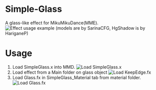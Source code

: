 # Simple-Glass
A glass-like effect for MikuMikuDance(MME).
![Effect usage example (models are by SarinaCFG, HgShadow is by HariganeP)](guide/simple%20glass.png)

# Usage
1. Load SimpleGlass.x into MMD.
![Load SimpleGlass.x](guide/01(load%20effect).png)
2. Load effect from a Main folder on glass object
![Load KeepEdge.fx](guide/03(main%20pass).png)
3. Load Glass.fx in SimpleGlass_Material tab from material folder.
![Load Glass.fx](guide/04(apply%20glass%20material).png)
